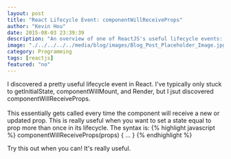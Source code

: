 ```yaml
---
layout: post
title: "React Lifecycle Event: componentWillReceiveProps"
author: "Kevin Hou"
date: 2015-08-03 23:39:39
description: "An overview of one of ReactJS's useful lifecycle events: componentWillReceiveProps"
image: "./../../../../media/blog/images/Blog_Post_Placeholder_Image.jpg"
category: Programming
tags: [reactjs]
featured: "no"
---
```

I discovered a pretty useful lifecycle event in React. I've typically only stuck to getInitialState, componentWillMount, and Render, but I jsut discovered componentWillReceiveProps.
<br/>
<br/>
This essentially gets called every time the component will receive a new or updated prop. This is really useful when you want to set a state equal to prop more than once in its lifecycle. The syntax is:
{% highlight javascript %}
componentWillReceiveProps(props) {
  ...
}
{% endhighlight %}
 
Try this out when you can! It's really useful.
